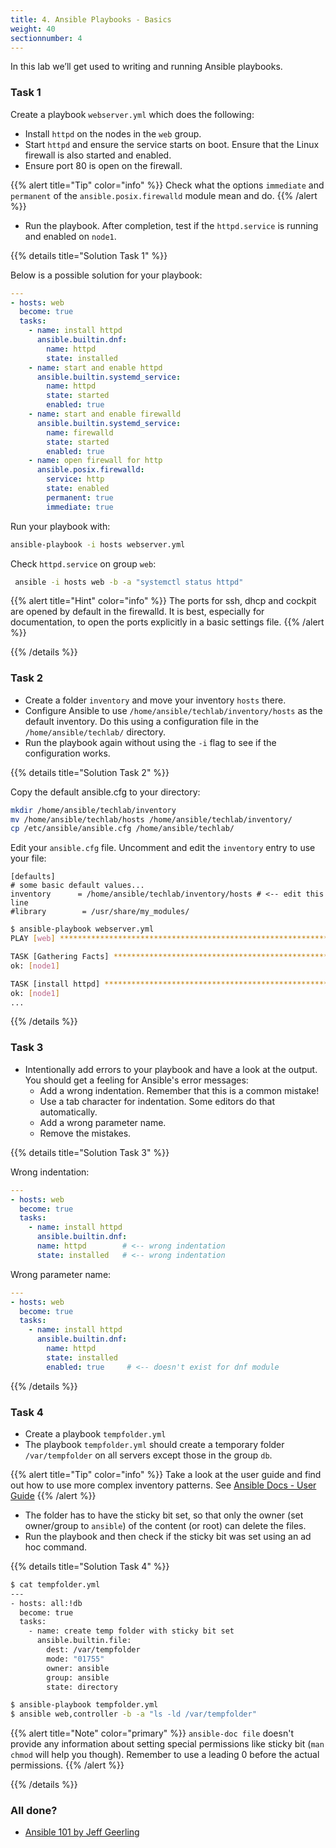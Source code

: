```yaml
---
title: 4. Ansible Playbooks - Basics
weight: 40
sectionnumber: 4
---
```


In this lab we’ll get used to writing and running Ansible playbooks.

### Task 1

Create a playbook `webserver.yml` which does the following:

* Install `httpd` on the nodes in the `web` group.
* Start `httpd` and ensure the service starts on boot. Ensure that the Linux firewall is also started and enabled.
* Ensure port 80 is open on the firewall.

{{% alert title="Tip" color="info" %}}
Check what the options `immediate` and `permanent` of the `ansible.posix.firewalld` module mean and do.
{{% /alert %}}

* Run the playbook. After completion, test if the `httpd.service` is running and enabled on `node1`.

{{% details title="Solution Task 1" %}}

Below is a possible solution for your playbook:

```yaml
---
- hosts: web
  become: true
  tasks:
    - name: install httpd
      ansible.builtin.dnf:
        name: httpd
        state: installed
    - name: start and enable httpd
      ansible.builtin.systemd_service:
        name: httpd
        state: started
        enabled: true
    - name: start and enable firewalld
      ansible.builtin.systemd_service:
        name: firewalld
        state: started
        enabled: true
    - name: open firewall for http
      ansible.posix.firewalld:
        service: http
        state: enabled
        permanent: true
        immediate: true
```

Run your playbook with:

```bash
ansible-playbook -i hosts webserver.yml
```

Check `httpd.service` on group `web`:

```bash
 ansible -i hosts web -b -a "systemctl status httpd"
```

{{% alert title="Hint" color="info" %}}
 The ports for ssh, dhcp and cockpit are opened by default in the firewalld.
 It is best, especially for documentation, to open the ports explicitly in a basic settings file.
{{% /alert %}}

{{% /details %}}

### Task 2

* Create a folder `inventory` and move your inventory `hosts` there.
* Configure Ansible to use `/home/ansible/techlab/inventory/hosts` as the default inventory.
Do this using a configuration file in the `/home/ansible/techlab/` directory.
* Run the playbook again without using the `-i` flag to see if the configuration works.

{{% details title="Solution Task 2" %}}

Copy the default ansible.cfg to your directory:

```bash
mkdir /home/ansible/techlab/inventory
mv /home/ansible/techlab/hosts /home/ansible/techlab/inventory/
cp /etc/ansible/ansible.cfg /home/ansible/techlab/
```

Edit your `ansible.cfg` file. Uncomment and edit the `inventory` entry to use your file:

```
[defaults]
# some basic default values...
inventory      = /home/ansible/techlab/inventory/hosts # <-- edit this line
#library        = /usr/share/my_modules/
```

```bash
$ ansible-playbook webserver.yml
PLAY [web] ***********************************************************************

TASK [Gathering Facts] ***********************************************************
ok: [node1]

TASK [install httpd] *************************************************************
ok: [node1]
...
```
{{% /details %}}

### Task 3

* Intentionally add errors to your playbook and have a look at the output.
You should get a feeling for Ansible's error messages:
  * Add a wrong indentation. Remember that this is a common mistake!
  * Use a tab character for indentation. Some editors do that automatically.
  * Add a wrong parameter name.
  * Remove the mistakes.

{{% details title="Solution Task 3" %}}

Wrong indentation:

```yaml
---
- hosts: web
  become: true
  tasks:
    - name: install httpd
      ansible.builtin.dnf:
      name: httpd        # <-- wrong indentation
      state: installed   # <-- wrong indentation
```

Wrong parameter name:

```yaml
---
- hosts: web
  become: true
  tasks:
    - name: install httpd
      ansible.builtin.dnf:
        name: httpd
        state: installed
        enabled: true     # <-- doesn't exist for dnf module
```

{{% /details %}}

### Task 4

* Create a playbook `tempfolder.yml`
* The playbook `tempfolder.yml` should create a temporary folder `/var/tempfolder` on all servers
except those in the group `db`.

{{% alert title="Tip" color="info" %}}
 Take a look at the user guide and find out how to use more complex inventory patterns.
 See [Ansible Docs - User Guide](https://docs.ansible.com/ansible/latest/user_guide/intro_patterns.html#common-patterns)
{{% /alert %}}

* The folder has to have the sticky bit set, so that only the owner (set owner/group to `ansible`) of the
content (or root) can delete the files.
* Run the playbook and then check if the sticky bit was set using an ad hoc command.

{{% details title="Solution Task 4" %}}
```bash
$ cat tempfolder.yml
---
- hosts: all:!db
  become: true
  tasks:
    - name: create temp folder with sticky bit set
      ansible.builtin.file:
        dest: /var/tempfolder
        mode: "01755"
        owner: ansible
        group: ansible
        state: directory

$ ansible-playbook tempfolder.yml
$ ansible web,controller -b -a "ls -ld /var/tempfolder"
```
{{% alert title="Note" color="primary" %}}
 `ansible-doc file` doesn't provide any information about setting special permissions like sticky bit
 (`man chmod` will help you though). Remember to use a leading 0 before the actual permissions.
{{% /alert %}}

{{% /details %}}

### All done?

* [Ansible 101 by Jeff Geerling](https://www.youtube.com/watch?v=goclfp6a2IQ&list=PL2_OBreMn7FqZkvMYt6ATmgC0KAGGJNAN)
